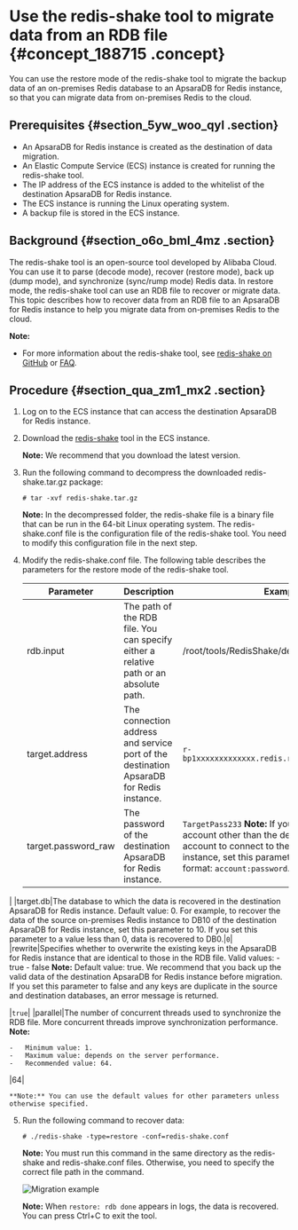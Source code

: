 # Use the redis-shake tool to migrate data from an RDB file {#concept_188715 .concept}

You can use the restore mode of the redis-shake tool to migrate the backup data of an on-premises Redis database to an ApsaraDB for Redis instance, so that you can migrate data from on-premises Redis to the cloud.

## Prerequisites {#section_5yw_woo_qyl .section}

-   An ApsaraDB for Redis instance is created as the destination of data migration.
-   An Elastic Compute Service \(ECS\) instance is created for running the redis-shake tool.
-   The IP address of the ECS instance is added to the whitelist of the destination ApsaraDB for Redis instance.
-   The ECS instance is running the Linux operating system.
-   A backup file is stored in the ECS instance.

## Background {#section_o6o_bml_4mz .section}

The redis-shake tool is an open-source tool developed by Alibaba Cloud. You can use it to parse \(decode mode\), recover \(restore mode\), back up \(dump mode\), and synchronize \(sync/rump mode\) Redis data. In restore mode, the redis-shake tool can use an RDB file to recover or migrate data. This topic describes how to recover data from an RDB file to an ApsaraDB for Redis instance to help you migrate data from on-premises Redis to the cloud.

**Note:** 

-   For more information about the redis-shake tool, see [redis-shake on GitHub](https://github.com/aliyun/redis-shake) or [FAQ](https://github.com/alibaba/RedisShake/wiki/%E7%AC%AC%E4%B8%80%E6%AC%A1%E4%BD%BF%E7%94%A8%EF%BC%8C%E5%A6%82%E4%BD%95%E8%BF%9B%E8%A1%8C%E9%85%8D%E7%BD%AE%EF%BC%9F).

## Procedure {#section_qua_zm1_mx2 .section}

1.  Log on to the ECS instance that can access the destination ApsaraDB for Redis instance.
2.  Download the [redis-shake](https://github.com/alibaba/RedisShake/releases) tool in the ECS instance.

    **Note:** We recommend that you download the latest version.

3.  Run the following command to decompress the downloaded redis-shake.tar.gz package:

    ``` {#codeblock_4gm_ms4_rue}
    # tar -xvf redis-shake.tar.gz
    ```

    **Note:** In the decompressed folder, the redis-shake file is a binary file that can be run in the 64-bit Linux operating system. The redis-shake.conf file is the configuration file of the redis-shake tool. You need to modify this configuration file in the next step.

4.  Modify the redis-shake.conf file. The following table describes the parameters for the restore mode of the redis-shake tool.

    |Parameter|Description|Example|
    |---------|-----------|-------|
    |rdb.input|The path of the RDB file. You can specify either a relative path or an absolute path.|/root/tools/RedisShake/demo.rdb|
    |target.address|The connection address and service port of the destination ApsaraDB for Redis instance.|`r-bp1xxxxxxxxxxxxx.redis.rds.aliyuncs.com:6379`|
    |target.password\_raw|The password of the destination ApsaraDB for Redis instance.|`TargetPass233` **Note:** If you use a database account other than the default database account to connect to the ApsaraDB for Redis instance, set this parameter in the following format: `account:password`.

 |
    |target.db|The database to which the data is recovered in the destination ApsaraDB for Redis instance. Default value: 0. For example, to recover the data of the source on-premises Redis instance to DB10 of the destination ApsaraDB for Redis instance, set this parameter to 10. If you set this parameter to a value less than 0, data is recovered to DB0.|`0`|
    |rewrite|Specifies whether to overwrite the existing keys in the ApsaraDB for Redis instance that are identical to those in the RDB file. Valid values:     -   true
    -   false
 **Note:** Default value: true. We recommend that you back up the valid data of the destination ApsaraDB for Redis instance before migration. If you set this parameter to false and any keys are duplicate in the source and destination databases, an error message is returned.

 |`true`|
    |parallel|The number of concurrent threads used to synchronize the RDB file. More concurrent threads improve synchronization performance. **Note:** 

    -   Minimum value: 1.
    -   Maximum value: depends on the server performance.
    -   Recommended value: 64.
 |64|

    **Note:** You can use the default values for other parameters unless otherwise specified.

5.  Run the following command to recover data:

    ``` {#codeblock_hdd_lmb_jny}
    # ./redis-shake -type=restore -conf=redis-shake.conf
    ```

    **Note:** You must run this command in the same directory as the redis-shake and redis-shake.conf files. Otherwise, you need to specify the correct file path in the command.

    ![](images/45611_en-US.png "Migration example")

    **Note:** When `restore: rdb done` appears in logs, the data is recovered. You can press Ctrl+C to exit the tool.


